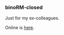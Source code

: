 ### binoRM-closed
Just for my ex-colleagues.

Online is [here](https://ggeniy-ua.github.io/binoRM-closed/).
